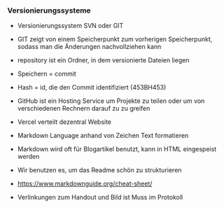 ### Versionierungssysteme
- Versionierungssystem SVN oder GIT
- GIT zeigt von einem Speicherpunkt zum vorherigen Speicherpunkt, sodass man die 
Änderungen nachvollziehen kann

- repository ist ein Ordner, in dem versionierte Dateien liegen
- Speichern = commit
- Hash = id, die den Commit identifiziert (453BH453)
- GitHub ist ein Hosting Service um Projekte zu teilen oder um von verschiedenen 
Rechnern darauf zu zu greifen
- Vercel verteilt dezentral Website

- Markdown Language anhand von Zeichen Text formatieren
- Markdown wird oft für Blogartikel benutzt, kann in HTML eingespeist werden
- Wir benutzen es, um das Readme schön zu strukturieren
- https://www.markdownguide.org/cheat-sheet/

- Verlinkungen zum Handout und Bild ist Muss im Protokoll
